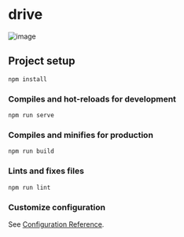 # drive
![image](https://github.com/user-attachments/assets/24c64c61-3ec9-4ef2-bfcd-fe2b6c5eb402)

## Project setup
```
npm install
```

### Compiles and hot-reloads for development
```
npm run serve
```

### Compiles and minifies for production
```
npm run build
```

### Lints and fixes files
```
npm run lint
```

### Customize configuration
See [Configuration Reference](https://cli.vuejs.org/config/).
